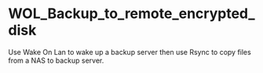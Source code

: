 # WOL_Backup_to_remote_encrypted_disk
Use Wake On Lan to wake up a backup server then use Rsync to copy files from a NAS to backup server.

